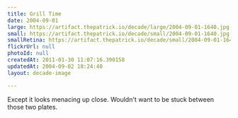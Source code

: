 ```yaml
---
title: Grill Time
date: 2004-09-01
large: https://artifact.thepatrick.io/decade/large/2004-09-01-1640.jpg
small: https://artifact.thepatrick.io/decade/small/2004-09-01-1640.jpg
smallRetina: https://artifact.thepatrick.io/decade/small/2004-09-01-1640@2x.jpg
flickrUrl: null
photoId: null
createdAt: 2011-01-30 11:07:16.390158
updatedAt: 2004-09-02 18:24:40
layout: decade-image

---
```

Except it looks menacing up close. Wouldn't want to be stuck between those two plates.
